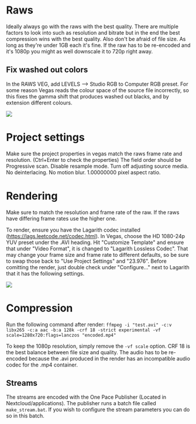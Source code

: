 # Raws
Ideally always go with the raws with the best quality. There are multiple factors to look into such as resolution and bitrate but in the end the best compression wins with the best quality. Also don't be afraid of file size. As long as they're under 1GB each it's fine. If the raw has to be re-encoded and it's 1080p you might as well downscale it to 720p right away.

## Fix washed out colors
In the RAWS VEG, add LEVELS --> Studio RGB to Computer RGB preset. For some reason Vegas reads the colour space of the source file incorrectly, so this fixes the gamma shift that produces washed out blacks, and by extension different colours.

![](https://i.imgur.com/YaBW6Z9.png)

# Project settings
Make sure the project properties in vegas match the raws frame rate and resolution. (Ctrl+Enter to check the properties) The field order should be Progressive scan. Disable resample mode. Turn off adjusting source media. No deinterlacing. No motion blur. 1.00000000 pixel aspect ratio.

# Rendering
Make sure to match the resolution and frame rate of the raw. If the raws have differing frame rates use the higher one.

To render, ensure you have the Lagarith codec installed (https://lags.leetcode.net/codec.html). In Vegas, choose the HD 1080-24p YUV preset under the .AVI heading. Hit "Customize Template" and ensure that under "Video Format", it is changed to "Lagarith Lossless Codec". That may change your frame size and frame rate to different defaults, so be sure to swap those back to "Use Project Settings" and "23.976". Before comitting the render, just double check under "Configure..." next to Lagarith that it has the following settings.

![](https://i.imgur.com/37psvYm.png)
# Compression
Run the following command after render:
`ffmpeg -i "test.avi" -c:v libx265 -c:a aac -b:a 128k -crf 18 -strict experimental -vf scale=1280x720:flags=lanczos "encoded.mp4"`

To keep the 1080p resolution, simply remove the `-vf scale` option. CRF 18 is the best balance between file size and quality. The audio has to be re-encoded because the .avi produced in the render has an incompatible audio codec for the .mp4 container.

## Streams
The streams are encoded with the One Pace Publisher (Located in Nextcloud/applications). The publisher runs a batch file called `make_stream.bat`. If you wish to configure the stream parameters you can do so in this batch.
